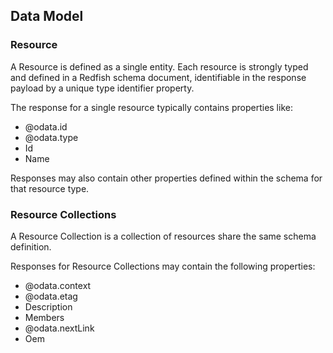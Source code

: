 
## Data Model

### Resource
  A Resource is defined as a single entity. Each resource is strongly typed and defined in a Redfish schema document, identifiable in the response payload by a unique type identifier property.

  The response for a single resource typically contains properties like:
  
 - @odata.id
 - @odata.type
 - Id
 - Name

  Responses may also contain other properties defined within the schema for that resource type.

### Resource Collections
  A Resource Collection is a collection of resources share the same schema definition.

  Responses for Resource Collections may contain the following properties:
 - @odata.context
 - @odata.etag
 - Description
 - Members
 - @odata.nextLink
 - Oem

